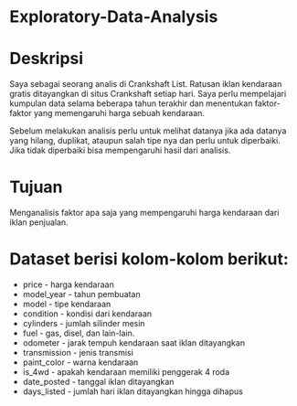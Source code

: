 # Exploratory-Data-Analysis

# Deskripsi
Saya sebagai seorang analis di Crankshaft List. Ratusan iklan kendaraan gratis ditayangkan di situs Crankshaft setiap hari. Saya perlu mempelajari kumpulan data selama beberapa tahun terakhir dan menentukan faktor-faktor yang memengaruhi harga sebuah kendaraan.

Sebelum melakukan analisis perlu untuk melihat datanya jika ada datanya yang hilang, duplikat, ataupun salah tipe nya dan perlu untuk diperbaiki. Jika tidak diperbaiki bisa mempengaruhi hasil dari analisis.

# Tujuan
Menganalisis faktor apa saja yang mempengaruhi harga kendaraan dari iklan penjualan.

# Dataset berisi kolom-kolom berikut:

- price - harga kendaraan
- model_year - tahun pembuatan
- model - tipe kendaraan
- condition - kondisi dari kendaraan
- cylinders - jumlah silinder mesin
- fuel - gas, disel, dan lain-lain.
- odometer - jarak tempuh kendaraan saat iklan ditayangkan
- transmission - jenis transmisi
- paint_color - warna kendaraan
- is_4wd - apakah kendaraan memiliki penggerak 4 roda
- date_posted - tanggal iklan ditayangkan
- days_listed - jumlah hari iklan ditayangkan hingga dihapus
